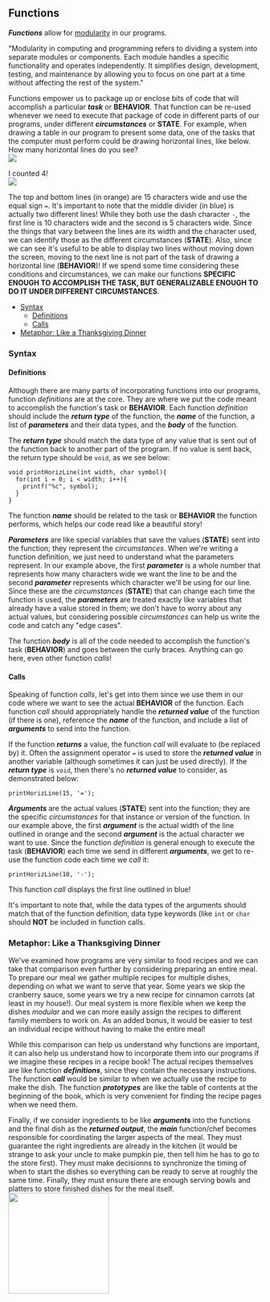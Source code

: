 <h2>Functions</h2>
<p><strong><em>Functions</em></strong> allow for <a href="https://www.lenovo.com/us/en/glossary/modularity/">modularity</a> in our programs.</p>
<p>
  "Modularity in computing and programming refers to dividing a system into separate modules or components. Each module handles a specific functionality and operates independently. It simplifies design, development, testing, and maintenance by allowing you to focus on one part at a time without affecting the rest of the system."
</p>
<p>
  Functions empower us to package up or enclose bits of code that will accomplish a particular <strong><em>task</em></strong> or <strong>BEHAVIOR</strong>. That function can be re-used whenever we need to execute that package of code in different parts of our programs, under different <strong><em>circumstances</em></strong> or <strong>STATE</strong>. For example, when drawing a table in our program to present some data, one of the tasks that the computer must perform could be drawing horizontal lines, like below. How many horizontal lines do you see?<br>
  <img src="https://github.com/user-attachments/assets/776dac77-a3a7-4ca5-accd-d52629d0b292">
</p>
<p>
  I counted 4!<br>
  <img src="https://github.com/user-attachments/assets/8a2766d6-a2c0-4877-816a-2b72ebdf81a9">
</p>
<p>
  The top and bottom lines (in orange) are 15 characters wide and use the equal sign <code>=</code>. It's important to note that the middle divider (in blue) is actually two different lines! While they both use the dash character <code>-</code>, the first line is 10 characters wide and the second is 5 characters wide. Since the things that vary between the lines are its width and the character used, we can identify those as the different circumstances (<strong>STATE</strong>). Also, since we can see it's useful to be able to display two lines without moving down the screen, moving to the next line is not part of the task of drawing a horizontal line (<strong>BEHAVIOR</strong>)! If we spend some time considering these conditions and circumstances, we can make our functions <strong>SPECIFIC ENOUGH TO ACCOMPLISH THE TASK, BUT GENERALIZABLE ENOUGH TO DO IT UNDER DIFFERENT CIRCUMSTANCES</strong>.
</p>
<ul>
    <li><a href="#syntax">Syntax</a>
    <ul><li><a href="#definition">Definitions</a></li>
    	 <li><a href="#call">Calls</a></li>
    </ul></li>
    <li><a href="#metaphor">Metaphor: Like a Thanksgiving Dinner</a></li><!--
        <li><a href="#prototype">Prototypes</a></li></ul>
    </li>
    <li><a href="#behavior">Behavior</a>
    <ul><li><a href="#input">Parameters vs Arguments</a></li>
        <li><a href="#scope">Scope and Duration</a></li>
        <li><a href="#output">Returned Values</a></li></ul>
    </li>-->
</ul>
  
<h3><a name="syntax">Syntax</a></h3>
  <h4><a name="definition">Definitions</a></h4>
  <p>
    Although there are many parts of incorporating functions into our programs, function <em>definitions</em> are at the core. They are where we put the code meant to accomplish the function's task or <strong>BEHAVIOR</strong>. Each function <em>definition</em> should include the <strong><em>return type</em></strong> of the function, the <strong><em>name</em></strong> of the function, a list of <strong><em>parameters</em></strong> and their data types, and the <strong><em>body</em></strong> of the function.
  </p> 
  <p>
    The <strong><em>return type</em></strong> should match the data type of any value that is sent out of the function back to another part of the program. If no value is sent back, the return type should be <code>void</code>, as we see below:<br>
<pre><code>void printHorizLine(int width, char symbol){
  for(int i = 0; i < width; i++){
    printf("%c", symbol);
  }
}</code></pre>
  </p>
  <p>
    The function <strong><em>name</em></strong> should be related to the task or <strong>BEHAVIOR</strong> the function performs, which helps our code read like a beautiful story! 
  </p>
  <p>
    <strong><em>Parameters</em></strong> are like special variables that save the values (<strong>STATE</strong>) sent into the function; they represent the <em>circumstances</em>. When we're writing a function definition, we just need to understand what the parameters represent. In our example above, the first <strong><em>parameter</em></strong> is a whole number that represents how many characters wide we want the line to be and the second <strong><em>parameter</em></strong> represents which character we'll be using for our line. Since these are the <em>circumstances</em> (<strong>STATE</strong>) that can change each time the function is used, the <strong><em>parameters</em></strong> are treated exactly like variables that already have a value stored in them; we don't have to worry about any actual values, but considering possible <em>circumstances</em> can help us write the code and catch any "edge cases".
  </p>
  <p>
    The function <strong><em>body</em></strong> is all of the code needed to accomplish the function's task (<strong>BEHAVIOR</strong>) and goes between the curly braces. Anything can go here, even other function <em>calls</em>!
  </p>
  <h4><a name="call">Calls</a></h4>
  <p>
    Speaking of function <em>calls</em>, let's get into them since we use them in our code where we want to see the actual <strong>BEHAVIOR</strong> of the function. Each function <em>call</em> should appropriately handle the <strong><em>returned value</em></strong> of the function (if there is one), reference the <strong><em>name</em></strong> of the function, and include a list of <strong><em>arguments</em></strong> to send into the function.
  </p>
  <p>
    If the function <strong><em>returns</em></strong> a value, the function <em>call</em> will evaluate to (be replaced by) it. Often the assignment operator <code>=</code> is used to store the <strong><em>returned value</em></strong> in another variable (although sometimes it can just be used directly). If the <strong><em>return type</em></strong> is <code>void</code>, then there's no <strong><em>returned value</em></strong> to consider, as demonstrated below:<br>
<pre><code>printHorizLine(15, '=');</code></pre>
  </p>
  <p>
    <strong><em>Arguments</em></strong> are the actual values (<strong>STATE</strong>) sent into the function; they are the specific <em>circumstances</em> for that instance or version of the function. In our example above, the first <strong><em>argument</em></strong> is the actual width of the line outlined in orange and the second <strong><em>argument</em></strong> is the actual character we want to use. Since the function <em>definition</em> is general enough to execute the task (<strong>BEHAVIOR</strong>) each time we send in different <strong><em>arguments</em></strong>, we get to re-use the function code each time we <em>call</em> it:<br>
<pre><code>printHorizLine(10, '-');</code></pre>
    This function <em>call</em> displays the first line outlined in blue!
  </p>
  <p>
    It's important to note that, while the data types of the arguments should match that of the function definition, data type keywords (like <code>int</code> or <code>char</code> should <strong>NOT</strong> be included in function calls.
  </p>
<!--
  <h4><a name="prototype">Prototypes</a></h4>
<h3><a name="behavior">Behavior</a></h3>
  <h4><a name="input">Parameters vs Arguments</a></h4>
  <p>represent the "different circumstances"</p>
  <h4><a name="scope">Scope and Duration</a></h4>
  <h4><a name="output">Returned Values</a></h4>
-->
<h3><a name="metaphor">Metaphor: Like a Thanksgiving Dinner</a></h3>
<p>
  We've examined how programs are very similar to food recipes and we can take that comparison even further by considering preparing an entire meal. To prepare our meal we gather multiple recipes for multiple dishes, depending on what we want to serve that year. Some years we skip the cranberry sauce, some years we try a new recipe for cinnamon carrots (at least in my house!). Our meal system is more flexible when we keep the dishes <em>modular</em> and we can more easily assign the recipes to different family members to work on. As an added bonus, it would be easier to test an individual recipe without having to make the entire meal!
</p>
<p>
  While this comparison can help us understand why functions are important, it can also help us understand how to incorporate them into our programs if we imagine these recipes in a recipe book! The actual recipes themselves are like function <strong><em>definitions</em></strong>, since they contain the necessary instructions. The function <strong><em>call</em></strong> would be similar to when we actually use the recipe to make the dish. The function <strong><em>prototypes</em></strong> are like the table of contents at the beginning of the book, which is very convenient for finding the recipe pages when we need them.
</p>
<p>
  Finally, if we consider ingredients to be like <strong><em>arguments</em></strong> into the functions and the final dish as the <strong><em>returned output</em></strong>, the <strong><em>main</em></strong> function/chef becomes responsible for coordinating the larger aspects of the meal. They must guarantee the right ingredients are already in the kitchen (it would be strange to ask your uncle to make pumpkin pie, then tell him he has to go to the store first). They must make decisionns to synchronize the timing of when to start the dishes so everything can be ready to serve at roughly the same time. Finally, they must ensure there are enough serving bowls and platters to store finished dishes for the meal itself.
  <img src="https://github.com/user-attachments/assets/b36395d8-dfab-4806-b0d0-f1a24c861075" width="200">
</p>
